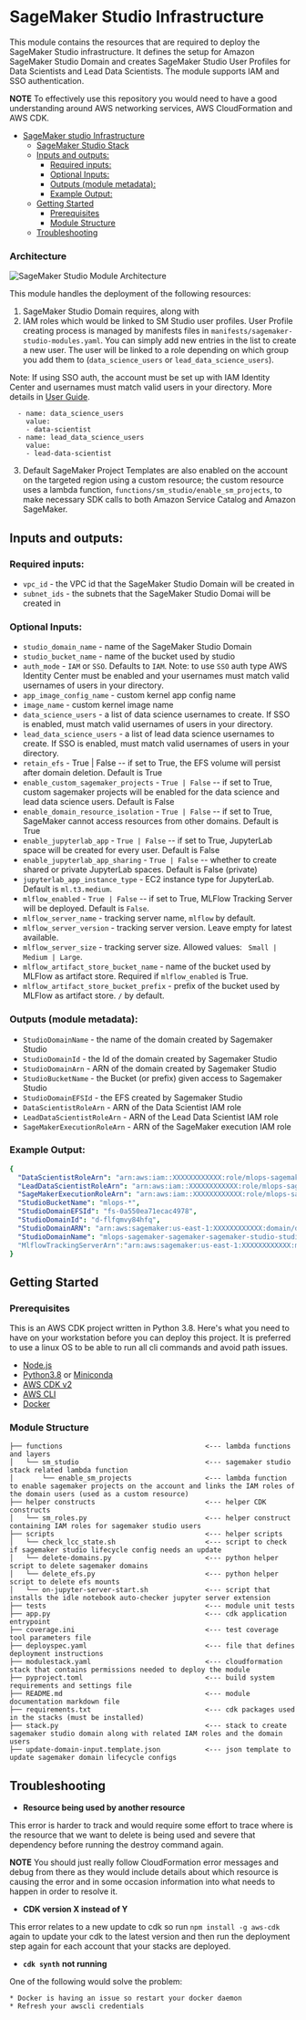 # SageMaker Studio Infrastructure

This module contains the resources that are required to deploy the SageMaker Studio infrastructure. It defines the setup for Amazon SageMaker Studio Domain and creates SageMaker Studio User Profiles for Data Scientists and Lead Data Scientists. The module supports IAM and SSO authentication.

**NOTE** To effectively use this repository you would need to have a good understanding around AWS networking services, AWS CloudFormation and AWS CDK.
- [SageMaker studio Infrastructure](#sagemaker-studio-infrastructure)
    - [SageMaker Studio Stack](#sagemaker-studio-stack)
  - [Inputs and outputs:](#inputs-and-outputs)
    - [Required inputs:](#required-inputs)
    - [Optional Inputs:](#optional-inputs)
    - [Outputs (module metadata):](#outputs-module-metadata)
    - [Example Output:](#example-output)
  - [Getting Started](#getting-started)
    - [Prerequisites](#prerequisites)
    - [Module Structure](#module-structure)
  - [Troubleshooting](#troubleshooting)

### Architecture

![SageMaker Studio Module Architecture](docs/_static/sagemaker-studio-module-architecture.png "SageMaker Studio Module Architecture")

This module handles the deployment of the following resources:

1. SageMaker Studio Domain requires, along with
2. IAM roles which would be linked to SM Studio user profiles. User Profile creating process is managed by manifests files in `manifests/sagemaker-studio-modules.yaml`. You can simply add new entries in the list to create a new user. The user will be linked to a role depending on which group you add them to (`data_science_users` or `lead_data_science_users`).

Note: If using SSO auth, the account must be set up with IAM Identity Center and usernames must match valid users in your directory. More details in [User Guide](https://docs.aws.amazon.com/sagemaker/latest/dg/onboard-sso-users.html).

```
  - name: data_science_users
    value:
    - data-scientist
  - name: lead_data_science_users
    value:
    - lead-data-scientist
```

3. Default SageMaker Project Templates are also enabled on the account on the targeted region using a custom resource; the custom resource uses a lambda function, `functions/sm_studio/enable_sm_projects`, to make necessary SDK calls to both Amazon Service Catalog and Amazon SageMaker.

## Inputs and outputs:
### Required inputs:
  - `vpc_id` - the VPC id that the SageMaker Studio Domain will be created in
  - `subnet_ids` - the subnets that the SageMaker Studio Domai will be created in
### Optional Inputs:
  - `studio_domain_name` - name of the SageMaker Studio Domain
  - `studio_bucket_name` - name of the bucket used by studio
  - `auth_mode` - `IAM` or `SSO`. Defaults to `IAM`. Note: to use `SSO` auth type AWS Identity Center must be enabled and your usernames must match valid usernames of users in your directory.
  - `app_image_config_name` - custom kernel app config name
  - `image_name` - custom kernel image name
  - `data_science_users` - a list of data science usernames to create. If SSO is enabled, must match valid usernames of users in your directory.
  - `lead_data_science_users` - a list of lead data science usernames to create. If SSO is enabled, must match valid usernames of users in your directory.
  - `retain_efs` - True | False -- if set to True, the EFS volume will persist after domain deletion.  Default is True
  - `enable_custom_sagemaker_projects` - `True | False` -- if set to True, custom sagemaker projects will be enabled for the data science and lead data science users.  Default is False
  - `enable_domain_resource_isolation` - `True | False` -- if set to True, SageMaker cannot access resources from other domains.  Default is True
  - `enable_jupyterlab_app` - `True | False` -- if set to True, JupyterLab space will be created for every user.  Default is False
  - `enable_jupyterlab_app_sharing` - `True | False` -- whether to create shared or private JupyterLab spaces.  Default is False (private)
  - `jupyterlab_app_instance_type` - EC2 instance type for JupyterLab. Default is `ml.t3.medium`.
  - `mlflow_enabled` - `True | False` -- if set to True, MLFlow Tracking Server will be deployed. Default is `False`.
  - `mlflow_server_name` - tracking server name, `mlflow` by default.
  - `mlflow_server_version` - tracking server version. Leave empty for latest available.
  - `mlflow_server_size` - tracking server size. Allowed values: ` Small | Medium | Large`.
  - `mlflow_artifact_store_bucket_name` - name of the bucket used by MLFlow as artifact store. Required if `mlflow_enabled` is True.
  - `mlflow_artifact_store_bucket_prefix` - prefix of the bucket used by MLFlow as artifact store. `/` by default.

### Outputs (module metadata):
  - `StudioDomainName` - the name of the domain created by Sagemaker Studio
  - `StudioDomainId` - the Id of the domain created by Sagemaker Studio
  - `StudioDomainArn` - ARN of the domain created by Sagemaker Studio
  - `StudioBucketName` - the Bucket (or prefix) given access to Sagemaker Studio
  - `StudioDomainEFSId` - the EFS created by Sagemaker Studio
  - `DataScientistRoleArn` - ARN of the Data Scientist IAM role
  - `LeadDataScientistRoleArn` - ARN of the Lead Data Scientist IAM role
  - `SageMakerExecutionRoleArn` - ARN of the SageMaker execution IAM role

### Example Output:
```yaml
{
  "DataScientistRoleArn": "arn:aws:iam::XXXXXXXXXXXX:role/mlops-sagemaker-sage-smrolesdatascientistrole-DYPIVQ6NUSP9",
  "LeadDataScientistRoleArn": "arn:aws:iam::XXXXXXXXXXXX:role/mlops-sagemaker-sage-smrolesleaddatascientist-V1YL0FQONH62",
  "SageMakerExecutionRoleArn": "arn:aws:iam::XXXXXXXXXXXX:role/mlops-sagemaker-sage-smrolessagemakerstudioro-F6HGOUX0JGTI",
  "StudioBucketName": "mlops-*",
  "StudioDomainEFSId": "fs-0a550ea71ecac4978",
  "StudioDomainId": "d-flfqmvy84hfq",
  "StudioDomainARN": "arn:aws:sagemaker:us-east-1:XXXXXXXXXXXX:domain/d-flfqmvy84hfq",
  "StudioDomainName": "mlops-sagemaker-sagemaker-sagemaker-studio-studio-domain",
  "MlflowTrackingServerArn":"arn:aws:sagemaker:us-east-1:XXXXXXXXXXXX:mlflow-tracking-server/mlflow"
}
```

## Getting Started

### Prerequisites

This is an AWS CDK project written in Python 3.8. Here's what you need to have on your workstation before you can deploy this project. It is preferred to use a linux OS to be able to run all cli commands and avoid path issues.

* [Node.js](https://nodejs.org/)
* [Python3.8](https://www.python.org/downloads/release/python-380/) or [Miniconda](https://docs.conda.io/en/latest/miniconda.html)
* [AWS CDK v2](https://aws.amazon.com/cdk/)
* [AWS CLI](https://aws.amazon.com/cli/)
* [Docker](https://docs.docker.com/desktop/)

### Module Structure

```
├── functions                                   <--- lambda functions and layers
│   └── sm_studio                               <--- sagemaker studio stack related lambda function
│       └── enable_sm_projects                  <--- lambda function to enable sagemaker projects on the account and links the IAM roles of the domain users (used as a custom resource)
├── helper constructs                           <--- helper CDK constructs
│   └── sm_roles.py                             <--- helper construct containing IAM roles for sagemaker studio users
├── scripts                                     <--- helper scripts
│   └── check_lcc_state.sh                      <--- script to check if sagemaker studio lifecycle config needs an update
│   └── delete-domains.py                       <--- python helper script to delete sagemaker domains
│   └── delete_efs.py                           <--- python helper script to delete efs mounts
│   └── on-jupyter-server-start.sh              <--- script that installs the idle notebook auto-checker jupyter server extension
├── tests                                       <--- module unit tests
├── app.py                                      <--- cdk application entrypoint
├── coverage.ini                                <--- test coverage tool parameters file
├── deployspec.yaml                             <--- file that defines deployment instructions
├── modulestack.yaml                            <--- cloudformation stack that contains permissions needed to deploy the module
├── pyproject.toml                              <--- build system requirements and settings file
├── README.md                                   <--- module documentation markdown file
├── requirements.txt                            <--- cdk packages used in the stacks (must be installed)
├── stack.py                                    <--- stack to create sagemaker studio domain along with related IAM roles and the domain users
├── update-domain-input.template.json           <--- json template to update sagemaker domain lifecycle configs
```
## Troubleshooting


* **Resource being used by another resource**

This error is harder to track and would require some effort to trace where is the resource that we want to delete is being used and severe that dependency before running the destroy command again.

**NOTE** You should just really follow CloudFormation error messages and debug from there as they would include details about which resource is causing the error and in some occasion information into what needs to happen in order to resolve it.


* **CDK version X instead of Y**

This error relates to a new update to cdk so run `npm install -g aws-cdk` again to update your cdk to the latest version and then run the deployment step again for each account that your stacks are deployed.

* **`cdk synth`** **not running**

One of the following would solve the problem:

    * Docker is having an issue so restart your docker daemon
    * Refresh your awscli credentials
